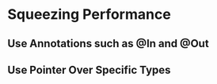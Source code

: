 # Squeezing Performance

## Use Annotations such as @In and @Out

## Use Pointer Over Specific Types